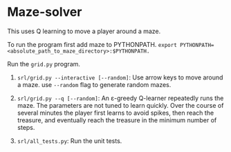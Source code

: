 # Maze-solver
This uses Q learning to move a player around a maze.

To run the program first add maze to PYTHONPATH. 
```export PYTHONPATH=<absolute_path_to_maze_directory>:$PYTHONPATH.```

Run the `grid.py` program.

1. `srl/grid.py --interactive [--random]`: Use arrow keys to move around a maze. use `--random` flag to generate random mazes.

1. `srl/grid.py --q [--random]`: An &epsilon;-greedy Q-learner
   repeatedly runs the maze. The parameters are not tuned to learn
   quickly. Over the course of several minutes the player first learns
   to avoid spikes, then reach the treasure, and eventually reach the
   treasure in the minimum number of steps.

1. `srl/all_tests.py`: Run the unit tests.